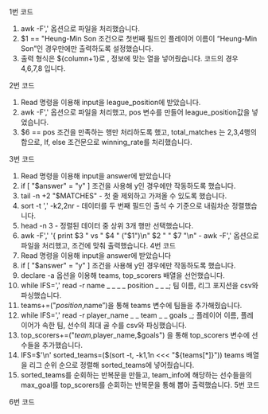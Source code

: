 1번 코드
1. awk -F',' 옵션으로 파일을 처리했습니다.
2. $1 == "Heung-Min Son 조건으로 첫번째 필드인 플레이어 이름이 “Heung-Min Son”인 경우만에만 출력하도록 설정했습니다.
3. 출력 형식은 ${column+1}로 , 정보에 맞는 열을 넣어줬습니다. 코드의 경우 $4,$6,$7,$8 입니다.

2번 코드
1. Read 명령을 이용해 input을 league_position에 받았습니다.
2. awk -F',' 옵션으로 파일을 처리했고, pos 변수를 만들어 league_position값을 넣었습니다.
3. $6 == pos 조건을 만족하는 행만 처리하도록 했고, total_matches 는 2,3,4행의 합으로, If, else 조건문으로 winning_rate를 처리했습니다.

3번 코드
1. Read 명령을 이용해 input을 answer에 받았습니다
2. if [ "$answer" = "y" ] 조건을 사용해 y인 경우에만 작동하도록 했습니다. 
3. tail -n +2 "$MATCHES" - 첫 줄 제외하고 가져올 수 있도록 했습니다.
4. sort -t ',' -k2,2nr - 데이터를 두 번째 필드인 출석 수 기준으로 내림차순 정렬했습니다.
5. head -n 3 - 정렬된 데이터 중 상위 3개 행만 선택했습니다.
6. awk -F',' '{ print $3 " vs " $4 " ("$1")\n" $2 " " $7 "\n" - awk -F',' 옵션으로 파일을 처리했고, 조건에 맞춰 출력했습니다. 
4번 코드
1. Read 명령을 이용해 input을 answer에 받았습니다
2. if [ "$answer" = "y" ] 조건을 사용해 y인 경우에만 작동하도록 했습니다. 
3. declare -a 옵션을 이용해 teams, top_scorers 배열을 선언했습니다.
4. while IFS=',' read -r name _ _ _ _ position _ _ _;  팀 이름, 리그 포지션을 csv와 파싱했습니다.
5. teams+=("$position,$name”)을 통해 teams 변수에 팀들을 추가해줬습니다.
6. while IFS=',' read -r player_name _ _ team _ _ goals _; 플레이어 이름, 플레이어가 속한 팀, 선수의 최대 골 수를 csv와 파싱했습니다.
7. top_scorers+=("$team,$player_name,$goals") 을 통해 top_scorers 변수에 선수들을 추가했습니다.
8. IFS=$'\n' sorted_teams=($(sort -t, -k1,1n <<< "${teams[*]}")) teams 배열을 리그 순위 순으로 정렬해 sorted_teams에 넣어줬습니다.
9. sorted_teams를 순회하는 반복문을 만들고, team_info에 해당하는 선수들을의 max_goal를 top_scorers를 순회하는 반복문을 통해 뽑아 출력했습니다.
5번 코드

6번 코드
